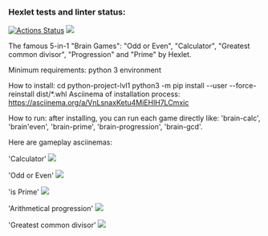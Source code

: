 ### Hexlet tests and linter status:
[![Actions Status](https://github.com/mkost148/python-project-lvl1/workflows/hexlet-check/badge.svg)](https://github.com/mkost148/python-project-lvl1/actions)
<a href="https://codeclimate.com/github/mkost148/python-project-lvl1/maintainability"><img src="https://api.codeclimate.com/v1/badges/81e25725e4ae3496409a/maintainability" /></a>

The famous 5-in-1 "Brain Games": "Odd or Even", "Calculator", "Greatest common divisor", "Progression" and "Prime" by Hexlet.

Minimum requirements: python 3 environment

How to install:
    cd python-project-lvl1
    python3 -m pip install --user --force-reinstall dist/*.whl
Asciinema of installation process: https://asciinema.org/a/VnLsnaxKetu4MiEHlH7LCmxic

How to run:
    after installing, you can run each game directly like: 'brain-calc', 'brain'even', 'brain-prime', 'brain-progression', 'brain-gcd'.

Here are gameplay asciinemas:
<p>
'Calculator'
<a href="https://asciinema.org/a/9y0dTzaMBMAbIpA2Mj8imEeOX" target="_blank"><img src="https://asciinema.org/a/9y0dTzaMBMAbIpA2Mj8imEeOX.svg" /></a>
<p>
'Odd or Even'
<a href="https://asciinema.org/a/bwq8DxeOa1HshTypoEA8d2NxS" target="_blank"><img src="https://asciinema.org/a/bwq8DxeOa1HshTypoEA8d2NxS.svg" /></a>
<p>
'is Prime'
<a href="https://asciinema.org/a/U3hEzmoA2oQEnoKKi0WT7O0QM" target="_blank"><img src="https://asciinema.org/a/U3hEzmoA2oQEnoKKi0WT7O0QM.svg" /></a>
<p>
'Arithmetical progression'
<a href="https://asciinema.org/a/513106" target="_blank"><img src="https://asciinema.org/a/513106.svg" /></a>
<p>
'Greatest common divisor'
<a href="https://asciinema.org/a/dP7fcL0nixLnIT2BsPmfVeN5L" target="_blank"><img src="https://asciinema.org/a/dP7fcL0nixLnIT2BsPmfVeN5L.svg" /></a>
<p>